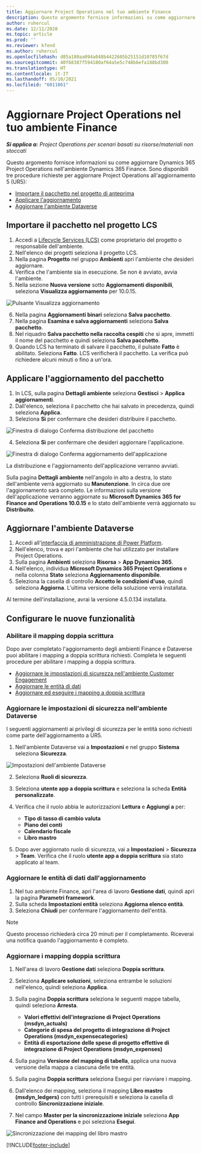 ```yaml
---
title: Aggiornare Project Operations nel tuo ambiente Finance
description: Questo argomento fornisce informazioni su come aggiornare Project Operations nell'ambiente Dynamics 365 Finance.
author: ruhercul
ms.date: 12/11/2020
ms.topic: article
ms.prod: ''
ms.reviewer: kfend
ms.author: ruhercul
ms.openlocfilehash: d85a180aa094a048b4422605b25151d10785f67d
ms.sourcegitcommit: 40f68387f594180af64a5e5c748b6efa188bd300
ms.translationtype: HT
ms.contentlocale: it-IT
ms.lasthandoff: 05/10/2021
ms.locfileid: "6011061"
---
```

# <a name="update-project-operations-in-your-finance-environment"></a>Aggiornare Project Operations nel tuo ambiente Finance

_**Si applica a:** Project Operations per scenari basati su risorse/materiali non stoccati_


Questo argomento fornisce informazioni su come aggiornare Dynamics 365 Project Operations nell'ambiente Dynamics 365 Finance. Sono disponibili tre procedure richieste per aggiornare Project Operations all'aggiornamento 5 (UR5):

- [Importare il pacchetto nel progetto di anteprima](#import)
- [Applicare l'aggiornamento](#apply)
- [Aggiornare l'ambiente Dataverse](#update)

## <a name="import-the-package-into-your-lcs-project"></a><a name="import"></a>Importare il pacchetto nel progetto LCS

1. Accedi a [Lifecycle Services (LCS)](https://lcs.dynamics.com/) come proprietario del progetto o responsabile dell'ambiente.
2. Nell'elenco dei progetti seleziona il progetto LCS.
3. Nella pagina **Progetto** nel gruppo **Ambienti** apri l'ambiente che desideri aggiornare.
4. Verifica che l'ambiente sia in esecuzione. Se non è avviato, avvia l'ambiente.
5. Nella sezione **Nuova versione** sotto **Aggiornamenti disponibili**, seleziona **Visualizza aggiornamento** per 10.0.15.

![Pulsante Visualizza aggiornamento](media/view-update.png)

6. Nella pagina **Aggiornamenti binari** seleziona **Salva pacchetto**.
7. Nella pagina **Esamina e salva aggiornamenti** seleziona **Salva pacchetto**.
8. Nel riquadro **Salva pacchetto nella raccolta cespiti** che si apre, immetti il nome del pacchetto e quindi seleziona **Salva pacchetto**.
9. Quando LCS ha terminato di salvare il pacchetto, il pulsate **Fatto** è abilitato. Seleziona **Fatto**. LCS verificherà il pacchetto. La verifica può richiedere alcuni minuti o fino a un'ora.


## <a name="apply-the-package-update"></a><a name="apply"></a>Applicare l'aggiornamento del pacchetto

1. In LCS, sulla pagina **Dettagli ambiente** seleziona **Gestisci** > **Applica aggiornamenti**.
2. Dall'elenco, seleziona il pacchetto che hai salvato in precedenza, quindi seleziona **Applica**.
3. Seleziona **Sì** per confermare che desideri distribuire il pacchetto.

![Finestra di dialogo Conferma distribuzione del pacchetto](media/confirm-package-deployment.png)

4. Seleziona **Sì** per confermare che desideri aggiornare l'applicazione.

![Finestra di dialogo Conferma aggiornamento dell'applicazione](media/confirm-application-update.png)

La distribuzione e l'aggiornamento dell'applicazione verranno avviati. 

Sulla pagina **Dettagli ambiente** nell'angolo in alto a destra, lo stato dell'ambiente verrà aggiornato su **Manutenzione**. In circa due ore l'aggiornamento sarà completo. Le informazioni sulla versione dell'applicazione verranno aggiornate su **Microsoft Dynamics 365 for Finance and Operations 10.0.15** e lo stato dell'ambiente verrà aggiornato su **Distribuito**.


## <a name="update-your-dataverse-environment"></a><a name="update"></a>Aggiornare l'ambiente Dataverse

1. Accedi all'[interfaccia di amministrazione di Power Platform](https://admin.powerplatform.com/).
2. Nell'elenco, trova e apri l'ambiente che hai utilizzato per installare Project Operations.
3. Sulla pagina **Ambienti** seleziona **Risorsa** > **App Dynamics 365**.
4. Nell'elenco, individua **Microsoft Dynamics 365 Project Operations** e nella colonna **Stato** seleziona **Aggiornamento disponibile**.
5. Seleziona la casella di controllo **Accetto le condizioni d'uso**, quindi seleziona **Aggiorna**. L'ultima versione della soluzione verrà installata.

Al termine dell'installazione, avrai la versione 4.5.0.134 installata.

## <a name="configure-new-features"></a>Configurare le nuove funzionalità

### <a name="enable-dual-write-mapping"></a>Abilitare il mapping doppia scrittura

Dopo aver completato l'aggiornamento degli ambienti Finance e Dataverse puoi abilitare i mapping a doppia scrittura richiesti. Completa le seguenti procedure per abilitare i mapping a doppia scrittura.

- [Aggiornare le impostazioni di sicurezza nell'ambiente Customer Engagement](#security)
- [Aggiornare le entità di dati](#refresh)
- [Aggiornare ed eseguire i mapping a doppia scrittura](#run)

### <a name="update-security-settings-on-the-dataverse-environment"></a><a name="security"></a>Aggiornare le impostazioni di sicurezza nell'ambiente Dataverse

I seguenti aggiornamenti ai privilegi di sicurezza per le entità sono richiesti come parte dell'aggiornamento a UR5.

1. Nell'ambiente Dataverse vai a **Impostazioni** e nel gruppo **Sistema** seleziona **Sicurezza**.

![Impostazioni dell'ambiente Dataverse](media/Picture21.png)

2. Seleziona **Ruoli di sicurezza**.
3. Seleziona **utente app a doppia scrittura** e seleziona la scheda **Entità personalizzate**. 
4. Verifica che il ruolo abbia le autorizzazioni **Lettura** e **Aggiungi a** per:

      - **Tipo di tasso di cambio valuta**
      - **Piano dei conti** 
      - **Calendario fiscale** 
      - **Libro mastro**

5. Dopo aver aggiornato ruolo di sicurezza, vai a **Impostazioni** > **Sicurezza** > **Team**. Verifica che il ruolo **utente app a doppia scrittura** sia stato applicato al team. 

### <a name="refresh-data-entities-from-the-update"></a><a name="refresh"></a>Aggiornare le entità di dati dall'aggiornamento

1. Nel tuo ambiente Finance, apri l'area di lavoro **Gestione dati**, quindi apri la pagina **Parametri framework**.
2. Sulla scheda **Impostazioni entità** seleziona **Aggiorna elenco entità**.
3. Seleziona **Chiudi** per confermare l'aggiornamento dell'entità.

 > [!NOTE]
 > Questo processo richiederà circa 20 minuti per il completamento. Riceverai una notifica quando l'aggiornamento è completo.

### <a name="update-dual-write-mappings"></a><a name="run"></a>Aggiornare i mapping doppia scrittura

1. Nell'area di lavoro **Gestione dati** seleziona **Doppia scrittura**.
2. Seleziona **Applicare soluzioni**, seleziona entrambe le soluzioni nell'elenco, quindi seleziona **Applica**.
3. Sulla pagina **Doppia scrittura** seleziona le seguenti mappe tabella, quindi seleziona **Arresta**.

    - **Valori effettivi dell'integrazione di Project Operations (msdyn_actuals)**
    - **Categorie di spesa del progetto di integrazione di Project Operations (msdyn_expensecategories)**
    - **Entità di esportazione delle spese di progetto effettive di integrazione di Project Operations (msdyn_expenses)**

4. Sulla pagina **Versione del mapping di tabella**, applica una nuova versione della mappa a ciascuna delle tre entità.
5. Sulla pagina **Doppia scrittura** seleziona Esegui per riavviare i mapping.
6. Dall'elenco dei mapping, seleziona il mapping **Libro mastro (msdyn_ledgers)** con tutti i prerequisiti e seleziona la casella di controllo **Sincronizzazione iniziale**. 
7. Nel campo **Master per la sincronizzazione iniziale** seleziona **App Finance and Operations** e poi seleziona **Esegui**.
 
 ![Sincronizzazione dei mapping del libro mastro](media/DW6.png)
 


[!INCLUDE[footer-include](../includes/footer-banner.md)]